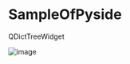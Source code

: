 # SampleOfPyside
QDictTreeWidget

![image](https://user-images.githubusercontent.com/59057751/133931221-4ece88d8-ad9b-434b-bb84-96d567bf8776.png)
